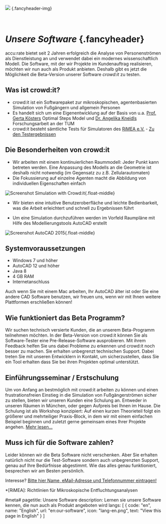 ﻿![](/img/accurate-bild-4.jpg) {.fancyheader-img}
# *<br />Unsere Software* {.fancyheader}

accu:rate bietet seit 2 Jahren erfolgreich die Analyse von Personenströmen als Dienstleistung an und verwendet dabei ein modernes wissenschaftlich Modell.
Die Software, mit der wir Projekte im Kundenauftrag realisieren, möchten wir nun auch als Produkt anbieten.
Deshalb gibt es jetzt die Möglichkeit die Beta-Version unserer Software *crowd:it* zu testen.


## Was ist crowd:it?

* crowd:it ist ein Softwarepaket zur mikroskopischen, agentenbasierten Simulation von Fußgängern und allgemein Personen
* Es handelt sich um eine Eigenentwicklung auf der Basis von u.a. [Prof.  Gerta Kösters](das-team#gerta-koester) Optimal Steps Model und [Dr. Angelika Kneidls](das-team#angelika-kneidl) Forschungsarbeit an der TUM
* crowd:it besteht sämtliche Tests für Simulatoren des [RiMEA e.V.](http://www.rimea.de/) - [Zu den Testergebnissen](rimea-testanalyse)


## Die Besonderheiten von crowd:it

* Wir arbeiten mit einem kontinuierlichen Raummodell: Jeder Punkt kann betreten werden. Eine Anpassung des Modells an die Geometrie ist deshalb nicht notwendig (im Gegensatz zu z.B. Zellularautomaten)
* Die Fokussierung auf einzelne Agenten macht die Abbildung von individuellen Eigenschaften einfach

![Screenshot Simulation with Crowd:it](/img/screenshot-crowd-it.png){.float-middle}

* Wir bieten eine intuitive Benutzeroberfläche und leichte Bedienbarkeit, was die Arbeit erleichtert und schnell zu Ergebnissen führt

* Um eine Simulation durchzuführen werden im Vorfeld Raumpläne mit Hilfe des Modellierungstools AutoCAD erstellt

![Screenshot AutoCAD 2015](/img/screenshot-autocad-2015.png){.float-middle}


## Systemvoraussetzungen

* Windows 7 und höher
* AutoCAD 12 und höher
* Java 8
* 4 GB RAM
* Internetanschluss

Auch wenn Sie mit einem Mac arbeiten, Ihr AutoCAD älter ist oder
Sie eine andere CAD Software benutzen, wir freuen uns, wenn wir mit
Ihnen weitere Plattformen erschließen können!


## Wie funktioniert das Beta Programm?

Wir suchen technisch versierte Kunden, die an unserem Beta-Programm teilnehmen möchten.
In der Beta-Version von crowd:it können Sie als Software-Tester eine Pre-Release-Software ausprobieren.
Mit ihrem Feedback helfen Sie uns dabei Probleme zu erkennen und crowd:it noch besser zu machen.
Sie erhalten unbegrenzt technischen Support.
Dabei treten Sie mit unseren Entwicklern in Kontakt, um sicherzustellen, dass Sie ein Tool erhalten dass Sie bei ihren Projekten optimal unterstützt.


## Einführungsseminar / Erstschulung

Um von Anfang an bestmöglich mit crowd:it arbeiten zu können und einen frustrationsfreien Einstieg in die Simulation von Fußgängerströmen sicher zu stellen, bieten wir unseren Kunden eine Schulung an.
Entweder in unseren Räumen in München, oder gegen Aufpreis bei Ihnen im Hause.
Die Schulung ist als Workshop konzipiert: Auf einen kurzen Theorieteil folgt ein größerer und mehrteiliger Praxis-Block, in dem wir mit einem einfachen Beispiel beginnen und zuletzt gerne gemeinsam eines Ihrer Projekte angehen.
[Mehr lesen...](crowdit-schulung)


## Muss ich für die Software zahlen?

Leider können wir die Beta Software nicht verschenken.
Aber Sie erhalten natürlich nicht nur die Test-Software sondern auch unbegrenzten Support, genau auf Ihre Bedürfnisse abgestimmt.
Wie das alles genau funktioniert, besprechen wir am Besten persönlich.


Interesse? [Bitte hier Name, eMail-Adresse und Telefonnummer eintragen!](http://eepurl.com/bW18HT)


<!-- Abkürzungen -->
*[RiMEA]: Richtlinien für Mikroskopische Entfluchtungsanalysen

#meta#
pagetitle: Unsere Software
description: Lernen sie unsere Software kennen, die nun auch als Produkt angeboten wird
langs: [
    { code: "en", name: "English", url: "en:our-software", icon: "lang-en.png", text: "View this page in English" }
]
